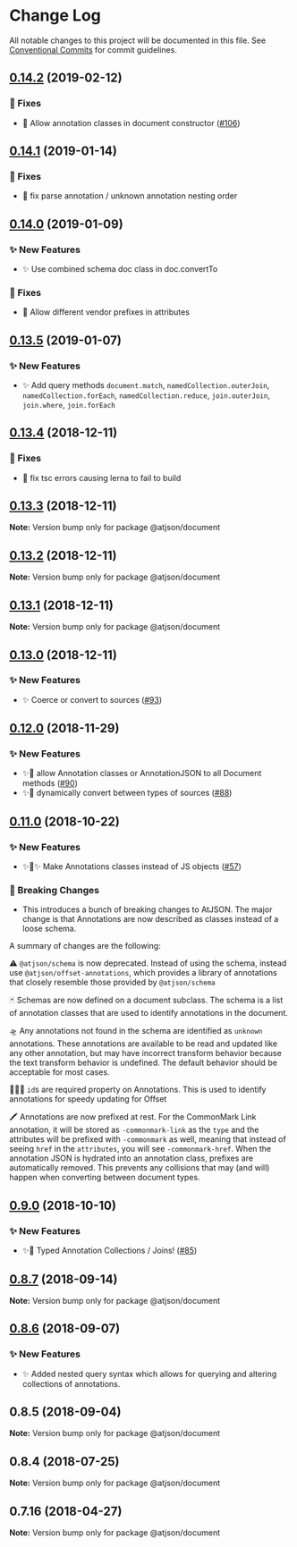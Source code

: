 # Change Log

All notable changes to this project will be documented in this file.
See [Conventional Commits](https://conventionalcommits.org) for commit guidelines.

## [0.14.2](https://github.com/CondeNast-Copilot/atjson/compare/@atjson/document@0.14.1...@atjson/document@0.14.2) (2019-02-12)


### 🐛 Fixes

* 🐝 Allow annotation classes in document constructor ([#106](https://github.com/CondeNast-Copilot/atjson/issues/106))



## [0.14.1](https://github.com/CondeNast-Copilot/atjson/compare/@atjson/document@0.14.0...@atjson/document@0.14.1) (2019-01-14)


### 🐛 Fixes

* 🐞 fix parse annotation / unknown annotation nesting order



## [0.14.0](https://github.com/CondeNast-Copilot/atjson/compare/@atjson/document@0.13.5...@atjson/document@0.14.0) (2019-01-09)


### ✨ New Features

* ✨ Use combined schema doc class in doc.convertTo


### 🐛 Fixes

* 🐜 Allow different vendor prefixes in attributes



## [0.13.5](https://github.com/CondeNast-Copilot/atjson/compare/@atjson/document@0.13.4...@atjson/document@0.13.5) (2019-01-07)

### ✨ New Features

* ✨ Add query methods `document.match`, `namedCollection.outerJoin`, `namedCollection.forEach`, `namedCollection.reduce`, `join.outerJoin`, `join.where`, `join.forEach`





## [0.13.4](https://github.com/CondeNast-Copilot/atjson/compare/@atjson/document@0.13.3...@atjson/document@0.13.4) (2018-12-11)


### 🐛 Fixes

* 🐛 fix tsc errors causing lerna to fail to build



## [0.13.3](https://github.com/CondeNast-Copilot/atjson/compare/@atjson/document@0.13.2...@atjson/document@0.13.3) (2018-12-11)

**Note:** Version bump only for package @atjson/document





## [0.13.2](https://github.com/CondeNast-Copilot/atjson/compare/@atjson/document@0.13.1...@atjson/document@0.13.2) (2018-12-11)

**Note:** Version bump only for package @atjson/document





## [0.13.1](https://github.com/CondeNast-Copilot/atjson/compare/@atjson/document@0.13.0...@atjson/document@0.13.1) (2018-12-11)

**Note:** Version bump only for package @atjson/document


## [0.13.0](https://github.com/CondeNast-Copilot/atjson/compare/@atjson/document@0.12.0...@atjson/document@0.13.0) (2018-12-11)


### ✨ New Features

* ✨ Coerce or convert to sources ([#93](https://github.com/CondeNast-Copilot/atjson/issues/93))


## [0.12.0](https://github.com/CondeNast-Copilot/atjson/compare/@atjson/document@0.11.0...@atjson/document@0.12.0) (2018-11-29)


### ✨ New Features

* ✨🔮 allow Annotation classes or AnnotationJSON to all Document methods ([#90](https://github.com/CondeNast-Copilot/atjson/issues/90))
* ✨📡 dynamically convert between types of sources ([#88](https://github.com/CondeNast-Copilot/atjson/issues/88))



## [0.11.0](https://github.com/CondeNast-Copilot/atjson/compare/@atjson/document@0.9.0...@atjson/document@0.11.0) (2018-10-22)


### ✨ New Features

* ✨👑✨ Make Annotations classes instead of JS objects ([#57](https://github.com/CondeNast-Copilot/atjson/issues/57))


### 🚨 Breaking Changes

* This introduces a bunch of breaking changes to AtJSON. The major change is that Annotations are now described as classes instead of a loose schema.

A summary of changes are the following:

⚠️ `@atjson/schema` is now deprecated. Instead of using the schema, instead use `@atjson/offset-annotations`, which provides a library of annotations that closely resemble those provided by  `@atjson/schema`

🃏 Schemas are now defined on a document subclass. The schema is a list of annotation classes that are used to identify annotations in the document.

🛸 Any annotations not found in the schema are identified as `unknown` annotations. These annotations are available to be read and updated like any other annotation, but may have incorrect transform behavior because the text transform behavior  is undefined. The default behavior should be acceptable for most cases.

🕵🏾‍♀️ `id`s are required property on Annotations. This is used to identify annotations for speedy updating for Offset

🖍 Annotations are now prefixed at rest. For the CommonMark Link annotation, it will be stored as `-commonmark-link` as the `type` and the attributes will be prefixed with `-commonmark` as well, meaning that instead of seeing `href` in the `attributes`, you will see `-commonmark-href`. When the annotation JSON is hydrated into an annotation class, prefixes are automatically removed. This prevents any collisions that may (and will) happen when converting between document types.


## [0.9.0](https://github.com/CondeNast-Copilot/atjson/compare/@atjson/document@0.8.7...@atjson/document@0.9.0) (2018-10-10)


### ✨ New Features

* ✨🤠 Typed Annotation Collections / Joins! ([#85](https://github.com/CondeNast-Copilot/atjson/issues/85))



## [0.8.7](https://github.com/CondeNast-Copilot/atjson/compare/@atjson/document@0.8.6...@atjson/document@0.8.7) (2018-09-14)

**Note:** Version bump only for package @atjson/document


## [0.8.6](https://github.com/CondeNast-Copilot/atjson/compare/@atjson/document@0.8.5...@atjson/document@0.8.6) (2018-09-07)

### ✨ New Features

* ✨ Added nested query syntax which allows for querying and altering collections of annotations.

## 0.8.5 (2018-09-04)

**Note:** Version bump only for package @atjson/document

## 0.8.4 (2018-07-25)

**Note:** Version bump only for package @atjson/document


## 0.7.16 (2018-04-27)

**Note:** Version bump only for package @atjson/document
